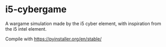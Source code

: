 # i5-cybergame
A wargame simulation made by the i5 cyber element, with inspiration from the i5 intel element.


Compile with https://pyinstaller.org/en/stable/